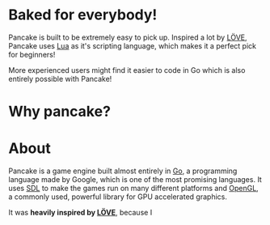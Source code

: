 # Baked for everybody!

Pancake is built to be extremely easy to pick up. Inspired a lot by [LÖVE](https://love2d.org/), Pancake uses [Lua](https://www.lua.org/) as it's scripting language, which makes it a perfect pick for beginners!

More experienced users might find it easier to code in Go which is also entirely possible with Pancake!

# Why pancake?



# About

Pancake is a game engine built almost entirely in [Go](https://golang.org/), a programming language made by Google, which is one of the most promising languages. It uses [SDL](https://www.libsdl.org/) to make the games run on many different platforms and [OpenGL](https://www.opengl.org/), a commonly used, powerful library for GPU accelerated graphics.

It was **heavily inspired by [LÖVE](https://love2d.org/)**, because I
